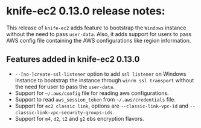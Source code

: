 <!---
This file is reset every time a new release is done. The contents of this file are for the currently unreleased version.

Example Note:

## Example Heading
Details about the thing that changed that needs to get included in the Release Notes in markdown.
-->
# knife-ec2 0.13.0 release notes:

This release of `knife-ec2` adds feature to bootstrap the `Windows` instance without the need to pass `user-data`. Also, it adds support for users to pass AWS config file containing the AWS configurations like region information.

## Features added in knife-ec2 0.13.0

* `--[no-]create-ssl-listener` option to add `ssl listener` on Windows instance to bootstrap the instance through `winrm ssl transport` without the need for user to pass the `user-data`.
* Support for `~/.aws/config` file for reading aws configurations.
* Support to read `aws_session_token` from `~/.aws/credentials` file.
* Support for `ec2 classic link`, options are `--classic-link-vpc-id` and `--classic-link-vpc-security-groups-ids`.
* Support for `m4`, `d2`, `t2` and `g2` ebs encryption flavors.
